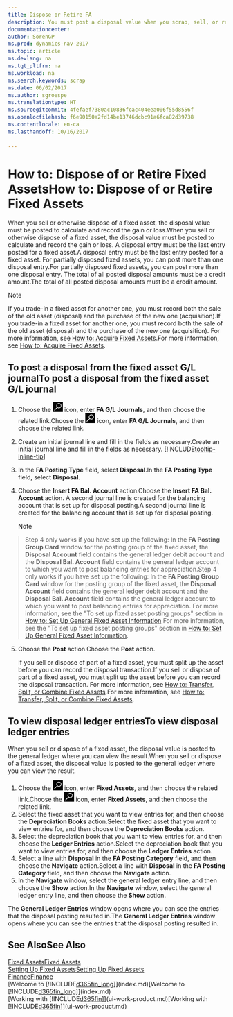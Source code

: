 ```yaml
---
title: Dispose or Retire FA
description: You must post a disposal value when you scrap, sell, or retire a fixed asset.
documentationcenter: 
author: SorenGP
ms.prod: dynamics-nav-2017
ms.topic: article
ms.devlang: na
ms.tgt_pltfrm: na
ms.workload: na
ms.search.keywords: scrap
ms.date: 06/02/2017
ms.author: sgroespe
ms.translationtype: HT
ms.sourcegitcommit: 4fefaef7380ac10836fcac404eea006f55d8556f
ms.openlocfilehash: f6e90150a2fd14be13746dcbc91a6fca82d39738
ms.contentlocale: en-ca
ms.lasthandoff: 10/16/2017

---
```

# <a name="how-to-dispose-of-or-retire-fixed-assets"></a><span data-ttu-id="82b8c-103">How to: Dispose of or Retire Fixed Assets</span><span class="sxs-lookup"><span data-stu-id="82b8c-103">How to: Dispose of or Retire Fixed Assets</span></span>
<span data-ttu-id="82b8c-104">When you sell or otherwise dispose of a fixed asset, the disposal value must be posted to calculate and record the gain or loss.</span><span class="sxs-lookup"><span data-stu-id="82b8c-104">When you sell or otherwise dispose of a fixed asset, the disposal value must be posted to calculate and record the gain or loss.</span></span> <span data-ttu-id="82b8c-105">A disposal entry must be the last entry posted for a fixed asset.</span><span class="sxs-lookup"><span data-stu-id="82b8c-105">A disposal entry must be the last entry posted for a fixed asset.</span></span> <span data-ttu-id="82b8c-106">For partially disposed fixed assets, you can post more than one disposal entry.</span><span class="sxs-lookup"><span data-stu-id="82b8c-106">For partially disposed fixed assets, you can post more than one disposal entry.</span></span> <span data-ttu-id="82b8c-107">The total of all posted disposal amounts must be a credit amount.</span><span class="sxs-lookup"><span data-stu-id="82b8c-107">The total of all posted disposal amounts must be a credit amount.</span></span>  

> [!NOTE]  
>   <span data-ttu-id="82b8c-108">If you trade-in a fixed asset for another one, you must record both the sale of the old asset (disposal) and the purchase of the new one (acquisition).</span><span class="sxs-lookup"><span data-stu-id="82b8c-108">If you trade-in a fixed asset for another one, you must record both the sale of the old asset (disposal) and the purchase of the new one (acquisition).</span></span> <span data-ttu-id="82b8c-109">For more information, see [How to: Acquire Fixed Assets](fa-how-acquire.md).</span><span class="sxs-lookup"><span data-stu-id="82b8c-109">For more information, see [How to: Acquire Fixed Assets](fa-how-acquire.md).</span></span>  

## <a name="to-post-a-disposal-from-the-fixed-asset-gl-journal"></a><span data-ttu-id="82b8c-110">To post a disposal from the fixed asset G/L journal</span><span class="sxs-lookup"><span data-stu-id="82b8c-110">To post a disposal from the fixed asset G/L journal</span></span>
1. <span data-ttu-id="82b8c-111">Choose the ![Search for Page or Report](media/ui-search/search_small.png "Search for Page or Report icon") icon, enter **FA G/L Journals**, and then choose the related link.</span><span class="sxs-lookup"><span data-stu-id="82b8c-111">Choose the ![Search for Page or Report](media/ui-search/search_small.png "Search for Page or Report icon") icon, enter **FA G/L Journals**, and then choose the related link.</span></span>  
2. <span data-ttu-id="82b8c-112">Create an initial journal line and fill in the fields as necessary.</span><span class="sxs-lookup"><span data-stu-id="82b8c-112">Create an initial journal line and fill in the fields as necessary.</span></span> [!INCLUDE[tooltip-inline-tip](includes/tooltip-inline-tip_md.md)]  
3. <span data-ttu-id="82b8c-113">In the **FA Posting Type** field, select **Disposal**.</span><span class="sxs-lookup"><span data-stu-id="82b8c-113">In the **FA Posting Type** field, select **Disposal**.</span></span>  
4. <span data-ttu-id="82b8c-114">Choose the **Insert FA Bal. Account** action.</span><span class="sxs-lookup"><span data-stu-id="82b8c-114">Choose the **Insert FA Bal. Account** action.</span></span> <span data-ttu-id="82b8c-115">A second journal line is created for the balancing account that is set up for disposal posting.</span><span class="sxs-lookup"><span data-stu-id="82b8c-115">A second journal line is created for the balancing account that is set up for disposal posting.</span></span>  

    > [!NOTE]  
>   <span data-ttu-id="82b8c-116">Step 4 only works if you have set up the following: In the **FA Posting Group Card** window for the posting group of the fixed asset, the **Disposal Account** field contains the general ledger debit account and the **Disposal Bal. Account** field contains the general ledger account to which you want to post balancing entries for appreciation.</span><span class="sxs-lookup"><span data-stu-id="82b8c-116">Step 4 only works if you have set up the following: In the **FA Posting Group Card** window for the posting group of the fixed asset, the **Disposal Account** field contains the general ledger debit account and the **Disposal Bal. Account** field contains the general ledger account to which you want to post balancing entries for appreciation.</span></span> <span data-ttu-id="82b8c-117">For more information, see the "To set up fixed asset posting groups" section in [How to: Set Up General Fixed Asset Information](fa-how-setup-general.md).</span><span class="sxs-lookup"><span data-stu-id="82b8c-117">For more information, see the "To set up fixed asset posting groups" section in [How to: Set Up General Fixed Asset Information](fa-how-setup-general.md).</span></span>  
5. <span data-ttu-id="82b8c-118">Choose the **Post** action.</span><span class="sxs-lookup"><span data-stu-id="82b8c-118">Choose the **Post** action.</span></span>  

    <span data-ttu-id="82b8c-119">If you sell or dispose of part of a fixed asset, you must split up the asset before you can record the disposal transaction.</span><span class="sxs-lookup"><span data-stu-id="82b8c-119">If you sell or dispose of part of a fixed asset, you must split up the asset before you can record the disposal transaction.</span></span> <span data-ttu-id="82b8c-120">For more information, see [How to: Transfer, Split, or Combine Fixed Assets](fa-how-trans-split-combine.md).</span><span class="sxs-lookup"><span data-stu-id="82b8c-120">For more information, see [How to: Transfer, Split, or Combine Fixed Assets](fa-how-trans-split-combine.md).</span></span>  

## <a name="to-view-disposal-ledger-entries"></a><span data-ttu-id="82b8c-121">To view disposal ledger entries</span><span class="sxs-lookup"><span data-stu-id="82b8c-121">To view disposal ledger entries</span></span>
<span data-ttu-id="82b8c-122">When you sell or dispose of a fixed asset, the disposal value is posted to the general ledger where you can view the result.</span><span class="sxs-lookup"><span data-stu-id="82b8c-122">When you sell or dispose of a fixed asset, the disposal value is posted to the general ledger where you can view the result.</span></span>  

1. <span data-ttu-id="82b8c-123">Choose the ![Search for Page or Report](media/ui-search/search_small.png "Search for Page or Report icon") icon, enter **Fixed Assets**, and then choose the related link.</span><span class="sxs-lookup"><span data-stu-id="82b8c-123">Choose the ![Search for Page or Report](media/ui-search/search_small.png "Search for Page or Report icon") icon, enter **Fixed Assets**, and then choose the related link.</span></span>  
2. <span data-ttu-id="82b8c-124">Select the fixed asset that you want to view entries for, and then choose the **Depreciation Books** action.</span><span class="sxs-lookup"><span data-stu-id="82b8c-124">Select the fixed asset that you want to view entries for, and then choose the **Depreciation Books** action.</span></span>  
3. <span data-ttu-id="82b8c-125">Select the depreciation book that you want to view entries for, and then choose the **Ledger Entries** action.</span><span class="sxs-lookup"><span data-stu-id="82b8c-125">Select the depreciation book that you want to view entries for, and then choose the **Ledger Entries** action.</span></span>  
4. <span data-ttu-id="82b8c-126">Select a line with **Disposal** in the **FA Posting Category** field, and then choose the **Navigate** action.</span><span class="sxs-lookup"><span data-stu-id="82b8c-126">Select a line with **Disposal** in the **FA Posting Category** field, and then choose the **Navigate** action.</span></span>  
5. <span data-ttu-id="82b8c-127">In the **Navigate** window, select the general ledger entry line, and then choose the **Show** action.</span><span class="sxs-lookup"><span data-stu-id="82b8c-127">In the **Navigate** window, select the general ledger entry line, and then choose the **Show** action.</span></span>  

<span data-ttu-id="82b8c-128">The **General Ledger Entries** window opens where you can see the entries that the disposal posting resulted in.</span><span class="sxs-lookup"><span data-stu-id="82b8c-128">The **General Ledger Entries** window opens where you can see the entries that the disposal posting resulted in.</span></span>  

## <a name="see-also"></a><span data-ttu-id="82b8c-129">See Also</span><span class="sxs-lookup"><span data-stu-id="82b8c-129">See Also</span></span>
[<span data-ttu-id="82b8c-130">Fixed Assets</span><span class="sxs-lookup"><span data-stu-id="82b8c-130">Fixed Assets</span></span>](fa-manage.md)  
[<span data-ttu-id="82b8c-131">Setting Up Fixed Assets</span><span class="sxs-lookup"><span data-stu-id="82b8c-131">Setting Up Fixed Assets</span></span>](fa-setup.md)  
[<span data-ttu-id="82b8c-132">Finance</span><span class="sxs-lookup"><span data-stu-id="82b8c-132">Finance</span></span>](finance.md)  
<span data-ttu-id="82b8c-133">[Welcome to [!INCLUDE[d365fin_long](includes/d365fin_long_md.md)]](index.md)</span><span class="sxs-lookup"><span data-stu-id="82b8c-133">[Welcome to [!INCLUDE[d365fin_long](includes/d365fin_long_md.md)]](index.md)</span></span>  
<span data-ttu-id="82b8c-134">[Working with [!INCLUDE[d365fin](includes/d365fin_md.md)]](ui-work-product.md)</span><span class="sxs-lookup"><span data-stu-id="82b8c-134">[Working with [!INCLUDE[d365fin](includes/d365fin_md.md)]](ui-work-product.md)</span></span>

